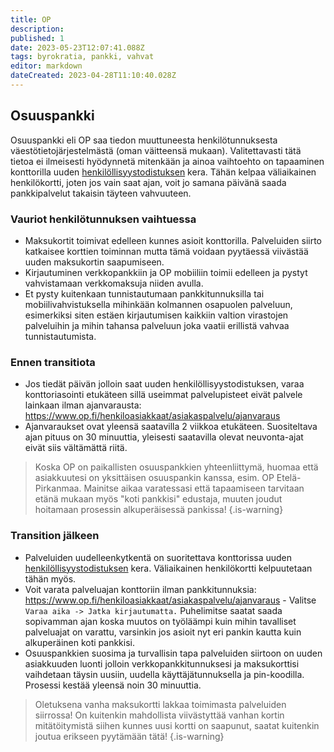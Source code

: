 ```yaml
---
title: OP
description: 
published: 1
date: 2023-05-23T12:07:41.088Z
tags: byrokratia, pankki, vahvat
editor: markdown
dateCreated: 2023-04-28T11:10:40.028Z
---
```


## Osuuspankki
Osuuspankki eli OP saa tiedon muuttuneesta henkilötunnuksesta väestötietojärjestelmästä (oman väitteensä mukaan). Valitettavasti tätä tietoa ei ilmeisesti hyödynnetä mitenkään ja ainoa vaihtoehto on tapaaminen konttorilla uuden [henkilöllisyystodistuksen](/byrokratia/poliisi/henkkarit) kera. Tähän kelpaa väliaikainen henkilökortti, joten jos vain saat ajan, voit jo samana päivänä saada pankkipalvelut takaisin täyteen vahvuuteen.

### Vauriot henkilötunnuksen vaihtuessa
- Maksukortit toimivat edelleen kunnes asioit konttorilla. Palveluiden siirto katkaisee korttien toiminnan mutta tämä voidaan pyytäessä viivästää uuden maksukortin saapumiseen.
- Kirjautuminen verkkopankkiin ja OP mobiiliin toimii edelleen ja pystyt vahvistamaan verkkomaksuja niiden avulla.
- Et pysty kuitenkaan tunnistautumaan pankkitunnuksilla tai mobiilivahvistuksella mihinkään kolmannen osapuolen palveluun, esimerkiksi siten estäen kirjautumisen kaikkiin valtion virastojen palveluihin ja mihin tahansa palveluun joka vaatii erillistä vahvaa tunnistautumista.

### Ennen transitiota
- Jos tiedät päivän jolloin saat uuden henkilöllisyystodistuksen, varaa konttoriasointi etukäteen sillä useimmat palvelupisteet eivät palvele lainkaan ilman ajanvarausta: https://www.op.fi/henkiloasiakkaat/asiakaspalvelu/ajanvaraus
- Ajanvaraukset ovat yleensä saatavilla 2 viikkoa etukäteen. Suositeltava ajan pituus on 30 minuuttia, yleisesti saatavilla olevat neuvonta-ajat eivät siis vältämättä riitä.

> Koska OP on paikallisten osuuspankkien yhteenliittymä, huomaa että asiakkuutesi on yksittäisen osuuspankin kanssa, esim. OP Etelä-Pirkanmaa.
> Mainitse aikaa varatessasi että tapaamiseen tarvitaan etänä mukaan myös "koti pankkisi" edustaja, muuten joudut hoitamaan prosessin alkuperäisessä pankissa!
{.is-warning}


### Transition jälkeen
- Palveluiden uudelleenkytkentä on suoritettava konttorissa uuden [henkilöllisyystodistuksen](/byrokratia/poliisi/henkkarit) kera. Väliaikainen henkilökortti kelpuutetaan tähän myös.
- Voit varata palveluajan konttoriin ilman pankkitunnuksia: https://www.op.fi/henkiloasiakkaat/asiakaspalvelu/ajanvaraus - Valitse `Varaa aika -> Jatka kirjautumatta.` Puhelimitse saatat saada sopivamman ajan koska muutos on työläämpi kuin mihin tavalliset palveluajat on varattu, varsinkin jos asioit nyt eri pankin kautta kuin alkuperäinen koti pankkisi.
- Osuuspankkien suosima ja turvallisin tapa palveluiden siirtoon on uuden asiakkuuden luonti jolloin verkkopankkitunnuksesi ja maksukorttisi vaihdetaan täysin uusiin, uudella käyttäjätunnuksella ja pin-koodilla. Prosessi kestää yleensä noin 30 minuuttia.

> Oletuksena vanha maksukortti lakkaa toimimasta palveluiden siirrossa! On kuitenkin mahdollista viivästyttää vanhan kortin mitätöitymistä siihen kunnes uusi kortti on saapunut, saatat kuitenkin joutua erikseen pyytämään tätä!
{.is-warning}
